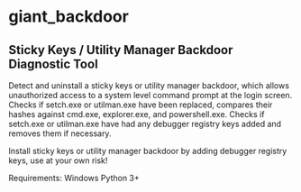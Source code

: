 # giant_backdoor
## Sticky Keys / Utility Manager Backdoor Diagnostic Tool

Detect and uninstall a sticky keys or utility manager backdoor, which allows unauthorized access to a system level command prompt at the login screen.  Checks if setch.exe or utilman.exe have been replaced, compares their hashes against cmd.exe, explorer.exe, and powershell.exe.  Checks if setch.exe or utilman.exe have had any debugger registry keys added and removes them if necessary. 

Install sticky keys or utility manager backdoor by adding debugger registry keys, use at your own risk!

Requirements: 
Windows
Python 3+
